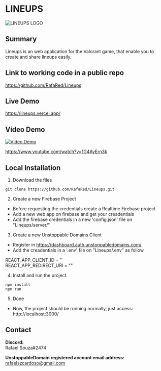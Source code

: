 # LINEUPS
![LINEUPS LOGO](https://i.imgur.com/6Tjq3XB.png)
## Summary
Lineups is an web application for the Valorant game, that enable you to create and share lineups easily.
    
## Link to working code in a public repo
https://github.com/RafaRed/Lineups  

## Live Demo
https://lineups.vercel.app/  

## Video Demo
[![Video Demo](http://img.youtube.com/vi/1G4AyErn3kw/0.jpg)](https://www.youtube.com/watch?v=1G4AyErn3kw)

https://www.youtube.com/watch?v=1G4AyErn3k
## Local Installation  
1. Download the files
```
git clone https://github.com/RafaRed/Lineups.git
```
2. Create a new Firebase Project  
- Before requesting the credentials create a Realtime Firebase project  
- Add a new web app on firebase and get your creadentials  
- Add the firebase credentials in a new 'config.json' file on "Lineups/server/"  

3. Create a new Unstoppable Domains Client  
- Register in https://dashboard.auth.unstoppabledomains.com/
- Add the creadentials in a '.env' file on "Lineups/.env" as follow

REACT_APP_CLIENT_ID = ''  
REACT_APP_REDIRECT_URI = ""  

4. Install and run the project.
```  
npm install
npm run
```  
5. Done
- Now, the project should be running normally, just access: http://localhost:3000/  

## Contact
**Discord:**  
Rafael Souza#2474  

**UnstoppableDomain registered account email address:**  
rafaelszcardoso@gmail.com  

